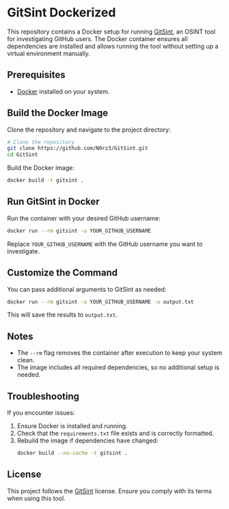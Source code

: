 # GitSint Dockerized

This repository contains a Docker setup for running [GitSint](https://github.com/N0rz3/GitSint), an OSINT tool for investigating GitHub users. The Docker container ensures all dependencies are installed and allows running the tool without setting up a virtual environment manually.

## Prerequisites

- [Docker](https://www.docker.com/get-started) installed on your system.

## Build the Docker Image

Clone the repository and navigate to the project directory:

```sh
# Clone the repository
git clone https://github.com/N0rz3/GitSint.git
cd GitSint
```

Build the Docker image:

```sh
docker build -t gitsint .
```

## Run GitSint in Docker

Run the container with your desired GitHub username:

```sh
docker run --rm gitsint -u YOUR_GITHUB_USERNAME
```

Replace `YOUR_GITHUB_USERNAME` with the GitHub username you want to investigate.

## Customize the Command

You can pass additional arguments to GitSint as needed:

```sh
docker run --rm gitsint -u YOUR_GITHUB_USERNAME -o output.txt
```

This will save the results to `output.txt`.

## Notes

- The `--rm` flag removes the container after execution to keep your system clean.
- The image includes all required dependencies, so no additional setup is needed.

## Troubleshooting

If you encounter issues:

1. Ensure Docker is installed and running.
2. Check that the `requirements.txt` file exists and is correctly formatted.
3. Rebuild the image if dependencies have changed:
   ```sh
   docker build --no-cache -t gitsint .
   ```

## License

This project follows the [GitSint](https://github.com/N0rz3/GitSint) license. Ensure you comply with its terms when using this tool.

